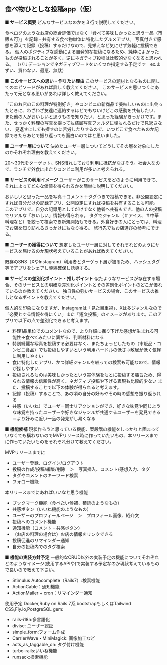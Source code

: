 ## 食べ物ひとしな投稿app（仮）
**■ サービス概要**
どんなサービスなのかを３行で説明してください。

食べログのようなお店の総合評価ではなく「食べて美味しかったと思う一品（市販も可）」を記録・共有する食べ物単体に特化したグルメアプリ。
写真付きで感想を添えて記録（投稿）するだけなので、見栄えなど気にせず気軽に投稿できる。
個人のポジティブな感動による自発的な投稿になるため、純粋によかったものが投稿されることが多く、逆にネガティブ投稿は比較的少なくなると思われる。
（バリデーションでネガティブワードをいくつか指定する予定です　ex.まずい、買わない、最悪、無駄）

**■ このサービスへの思い・作りたい理由**
このサービスの題材となるものに関してのエピソードがあれば詳しく教えてください。
このサービスを思いつくにあたって元となる思いがあれば詳しく教えてください。

「このお店のこの料理が特別好き」やコンビニの新商品で美味しいものに出会ったときに、わざわざ友達に連絡するほどでもないけどこの感動を共有したい、
また他の人がおいしいと思うものを知りたい、と思った経験がきっかけです。また、せっかく料理の写真を撮っても結局写真フォルダに埋もれるだけで見返さない、
見返すにしても探すのに苦労したりするので、いつどこで食べたものか記録できたらあとで振り返っても面白いのではと思いました。

**■ ユーザー層について**
決めたユーザー層についてどうしてその層を対象にしたのかそれぞれ理由を教えてください。

20〜30代をターゲット。SNS慣れしており利用に抵抗がなさそう。社会人なので、ランチで外食に出たりコンビニ利用が多いと考えられる。

**■ サービスの利用イメージ**
ユーザーがこのサービスをどのように利用できて、それによってどんな価値を得られるかを簡単に説明してください。

おいしいと思った一品を写真＋コメント＋タグつきで投稿できる。非公開設定にすれば自分だけの記録アプリ、公開設定にすれば投稿を共有することも可能。
このアプリで、自分の記録用としてだけでなく他者へ共有もでき、他の人の投稿でリアルな「おいしい」情報も得られる。
タグでジャンル（＃アイス、＃中華料理など）を絞って検索でき新規開拓もできる。外食好きの人にとっては、料理でお店を知り訪れるきっかけにもなり得る。
旅行先でもお店選びの参考にできる。

**■ ユーザーの獲得について**
想定したユーザー層に対してそれぞれどのようにサービスを届けるのか現状考えていることがあれば教えてください。

既存のSNS（XやInstagram）利用者とターゲット層が被るため、ハッシュタグ等でアプリをシェアし導線確保し誘導する。

**■ サービスの差別化ポイント・推しポイント**
似たようなサービスが存在する場合、そのサービスとの明確な差別化ポイントとその差別化ポイントのどこが優れているのか教えてください。
独自性の強いサービスの場合、このサービスの推しとなるポイントを教えてください。

個人的な印象になりますが、Instagramは「見た目重視」、Xは多ジャンルなので「必要とする情報を得にくい」また「短文投稿」のイメージがあります。このアプリで以下の点で差別化できると考えます。
- 料理1品単位でのコメントなので、より詳細に掘り下げた感想が生まれる可能性→食べてみたいに繋がる、判断材料になる
- 特別綺麗な写真を投稿する必要はなく、またちょっとしたもの（市販品・コンビニ食品）でも投稿しやすいという利用ハードルの低さ→敷居が低く気軽に利用しやすい
- 食に特化したアプリ、かつ詳細ジャンルを絞っての検索も可能なので、情報が探しやすい
- 投稿されるものは美味しかったという実体験をもとに投稿する趣旨ため、得られる情報の信頼性が高く、ネガティブ投稿や下げる表現も比較的少ない
また、投稿することで以下の体験が得られると考えます。
- 記録（投稿）することで、あの頃の自分の好みやその時の感想を振り返られる
- 共感（いいね）でユーザー同士リアクションができ、好きな味覚や同じような味覚を持ったユーザーや好きなジャンルが共通するユーザーを発見できる＝より好みに近い一品の発見がし易くなる

**■ 機能候補**
現状作ろうと思っている機能、案段階の機能をしっかりと固まっていなくても構わないのでMVPリリース時に作っていたいもの、本リリースまでに作っていたいものをそれぞれ分けて教えてください。

MVPリリースまでに
- ユーザー登録、ログイン/ログアウト
- 投稿の作成/投稿/編集/削除　＞　写真挿入、コメント/感想入力、タグ
- タグやコメントのキーワード検索
- フォロー機能

本リリースまでにあればいいなと思う機能
- ブックマーク機能（食べたい候補、積読のようなもの）
- 共感ボタン（いいね機能のようなもの）
- ユーザーのプロフィールページ　＞　プロフィール画像、紹介文
- 投稿へのコメント機能
- 通知機能（コメント・共感ボタン）
- （お店の料理の場合は）お店の情報をリンクできる
- 投稿促進のリマインダー通知
- 自分の投稿内でのタグ検索

**■ 機能の実装方針予定**
一般的なCRUD以外の実装予定の機能についてそれぞれどのようなイメージ(使用するAPIや)で実装する予定なのか現状考えているもので良いので教えて下さい。

- Stimulus Autocomplete（Rails7）:検索機能
- ActionCable：通知機能
- ActionMailer + cron：リマインダー通知

使用予定
Docker,Ruby on Rails 7系,bootstrapもしくはTailwind CSS,Fly.io,PostgreSQL
gem:
- rails-i18n:多言語化
- divise: ユーザー認証
- simple_form:フォーム作成
- CarrierWave・MiniMagick: 画像加工など
- acts_as_taggable_on: タグ付け機能
- turbo-rails:いいね機能
- runsack:検索機能


